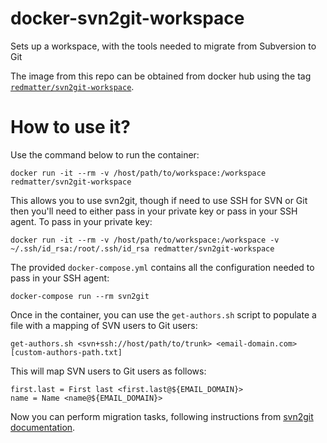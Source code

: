 # docker-svn2git-workspace

Sets up a workspace, with the tools needed to migrate from Subversion to Git

The image from this repo can be obtained from docker hub using the tag
[`redmatter/svn2git-workspace`](https://hub.docker.com/r/redmatter/svn2git-workspace).

# How to use it?

Use the command below to run the container:

    docker run -it --rm -v /host/path/to/workspace:/workspace redmatter/svn2git-workspace

This allows you to use svn2git, though if need to use SSH for SVN or Git then you'll need to either pass in your
private key or pass in your SSH agent.  To pass in your private key:

    docker run -it --rm -v /host/path/to/workspace:/workspace -v ~/.ssh/id_rsa:/root/.ssh/id_rsa redmatter/svn2git-workspace

The provided `docker-compose.yml` contains all the configuration needed to pass in your SSH agent:

    docker-compose run --rm svn2git

Once in the container, you can use the `get-authors.sh` script to populate a file with a mapping of SVN users to Git
users:

    get-authors.sh <svn+ssh://host/path/to/trunk> <email-domain.com> [custom-authors-path.txt]

This will map SVN users to Git users as follows:

    first.last = First last <first.last@${EMAIL_DOMAIN}>
    name = Name <name@${EMAIL_DOMAIN}>

Now you can perform migration tasks, following instructions from [svn2git
documentation](https://github.com/nirvdrum/svn2git).
